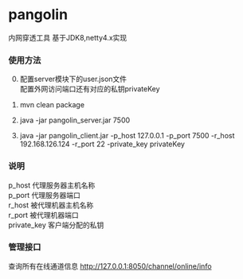 # pangolin
内网穿透工具
基于JDK8,netty4.x实现

### 使用方法

0) 配置server模块下的user.json文件  
配置外网访问端口还有对应的私钥privateKey

1) mvn clean package  

2) java -jar pangolin_server.jar 7500  

3) java -jar pangolin_client.jar -p_host 127.0.0.1 -p_port 7500 -r_host 192.168.126.124 -r_port 22 -private_key privateKey

### 说明  
p_host 代理服务器主机名称  
p_port 代理服务器端口  
r_host 被代理机器主机名称  
r_port 被代理机器端口  
private_key 客户端分配的私钥  


### 管理接口
查询所有在线通道信息 http://127.0.0.1:8050/channel/online/info